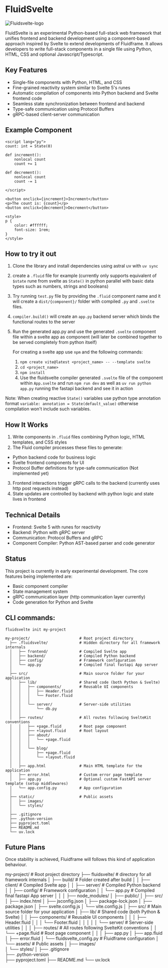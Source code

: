 # FluidSvelte

![Fluidsvelte-logo](https://indigo-radical-heron-149.mypinata.cloud/ipfs/bafkreicg4yyrp252mj6z54gj5paebker5uf33kktlxzjsrqhywv2ya2dle)

FluidSvelte is an experimental Python-based full-stack web framework that unifies frontend and backend development using a component-based approach inspired by Svelte to extend developments of Fluidframe. It allows developers to write full-stack components in a single file using Python, HTML, CSS and optional Javascript/Typescript.


## Key Features
- Single-file components with Python, HTML, and CSS
- Fine-grained reactivity system similar to Svelte 5's runes
- Automatic compilation of components into Python backend and Svelte frontend code
- Seamless state synchronization between frontend and backend
- Type-safe communication using Protocol Buffers
- gRPC-based client-server communication


## Example Component
```fluid
<script lang="py">
count: int = State(0)

def increment():
    nonlocal count
    count += 1

def decrement():
    nonlocal count
    count -= 1

</script>

<button onclick={increment}>Increment</button>
<p>The count is: {count}</p>
<button onclick={decrement}>Decrement</button>

<style>
p {
    color: #ffffff;
    font-size: 1rem;
}
</style>
```

## How to try it out
1. Clone the library and install dependencies using astral uv with `uv sync`
2. create a `.fluid` file for example (currently only supports equivalent of `$state` rune from svelte as `State()` in python parallel with basic data types such as numbers, strings and booleans)
3. Try running `test.py` file by providing the `.fluid` component name and it will create a `dist/{component}/` folder with compiled `.py` and `.svelte` files.
4. `compiler.build()` will create an `app.py` backend server which binds the functional routes to the server
5. Run the generated app.py and use the generated `.svelte` component file within a svelte app as component (will later be combined together to be served completely from python itself)

    For creating a svelte app use `npm` and the following commands:
    1. `npm create vite@latest <project_name> -- --template svelte`
    2. `cd <project_name>`
    3. `npm install`
    4. Use the fluidsvelte compiler generated `.svelte` file of the component within `App.svelte` and run `npm run dev` as well as `uv run python app.py` running the fastapi backend and see it in action


Note: When creating reactive `State()` variables use python type annotation format `variable: annotation = State(default_value)` otherwise compilation won't include such variables.


## How It Works
1. Write components in `.fluid` files combining Python logic, HTML templates, and CSS styles
2. The Fluid compiler processes these files to generate:
  - Python backend code for business logic
  - Svelte frontend components for UI
  - Protocol Buffer definitions for type-safe communication (Not implemented yet)
3. Frontend interactions trigger gRPC calls to the backend (currently uses http post requests instead)
4. State updates are controlled by backend with python logic and state lives in frontend


## Technical Details
- Frontend: Svelte 5 with runes for reactivity
- Backend: Python with gRPC server
- Communication: Protocol Buffers and gRPC
- Component Compiler: Python AST-based parser and code generator


## Status
This project is currently in early experimental development. The core features being implemented are:
- Basic component compiler
- State management system
- gRPC communication layer (http communication layer currently)
- Code generation for Python and Svelte


## CLI commands:

`fluidsvelte init my-project`
```
my-project/                      # Root project directory
  ├── .fluidsvelte/              # Hidden directory for all framework internals
  │   ├── frontend/              # Compiled Svelte app
  │   ├── backend/               # Compiled Python backend
  │   ├── config/                # Framework configuration
  │   └── app.py                 # Compiled final fastapi App server
  │
  ├── src/                       # Main source folder for your application
  │   ├── lib/                   # Shared code (both Python & Svelte)
  │   │   ├── components/        # Reusable UI components
  │   │   │   ├── Header.fluid
  │   │   │   └── Footer.fluid
  │   │   │ 
  │   │   └── server/            # Server-side utilities
  │   │       └── db.py
  │   │
  │   ├── routes/                # All routes following SvelteKit conventions
  │   │   ├── +page.fluid        # Root page component
  │   │   ├── +layout.fluid      # Root layout
  │   │   ├── about/
  │   │   │   └── +page.fluid
  │   │   │
  │   │   └── blog/
  │   │       ├── +page.fluid
  │   │       └── +layout.fluid
  │   │
  │   ├── app.html               # Main HTML template for the application
  │   ├── error.html             # Custom error page template
  │   ├── app.py                 # Optional custom FastAPI server template (setup middlewares)
  │   └── app.config.py          # App configuration
  │
  ├── static/                    # Public assets
  │   ├── images/                
  │   └── styles/
  │
  ├── .gitignore    
  ├── .python-version    
  ├── pyproject.toml
  ├── README.md
  └── uv.lock                    
```


## Future Plans
Once stability is achieved, Fluidframe will follows this kind of application behaviour.

my-project/              # Root project directory
  ├── fluidsvelte/           # directory for all framework internals
  │   ├── build/                 # Folder created after build
  │   │   ├── client/                # Compiled Svelte app
  │   │   ├── server/                # Compiled Python backend
  │   │   ├── config/                # Framework configuration
  │   │   └── app.py                 # Compiled final fastapi App server
  │   │
  │   ├── node_modules/
  │   ├── public/
  │   ├── src/
  │   ├── index.html
  │   ├── jsconfig.json
  │   ├── package-lock.json
  │   ├── package.json
  │   ├── svelte.config.js
  │   └── vite.config.js
  │
  ├── src/                       # Main source folder for your application
  │   ├── lib/                   # Shared code (both Python & Svelte)
  │   │   ├── components/        # Reusable UI components
  │   │   │   ├── Header.fluid
  │   │   │   └── Footer.fluid
  │   │   │
  │   │   └── server/            # Server-side utilities
  │   │
  │   ├── routes/                # All routes following SvelteKit conventions
  │   │   └── +page.fluid        # Root page component
  │   │
  │   ├── app.py
  │   ├── app.fluid
  │   ├── error.fluid
  │   └── fluidsvelte_config.py  # Fluidframe configuration
  │
  └── assets/                    # Public assets
  │   ├── images/                
  │   └── styles/
  │
  ├── .gitignore    
  ├── .python-version    
  ├── pyproject.toml
  ├── README.md
  └── uv.lock 